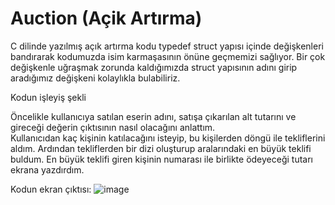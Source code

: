 # Auction (Açik Artırma)
 C dilinde yazılmış açık artırma kodu
 typedef struct yapısı içinde değişkenleri bandırarak kodumuzda isim karmaşasının önüne geçmemizi sağlıyor.
 Bir çok değişkenle uğraşmak zorunda kaldığımızda struct yapısının adını girip aradığımız değişkeni kolaylıkla bulabiliriz.
 
Kodun işleyiş şekli

 Öncelikle kullanıcıya satılan eserin adını, satışa çıkarılan alt tutarını ve gireceği değerin çıktısının nasıl olacağını anlattım.  
 Kullanıcıdan kaç kişinin katılacağını isteyip, bu kişilerden döngü ile tekliflerini aldım.
 Ardından tekliflerden bir dizi oluşturup aralarındaki en büyük teklifi buldum.
 En büyük teklifi giren kişinin numarası ile birlikte ödeyeceği tutarı ekrana yazdırdım.


Kodun ekran çıktısı: 
 ![image](https://github.com/emelcansu/Auction--Acik-Artirma-/assets/152774003/dd304040-dd18-474b-bce0-5f89b7884e40)
